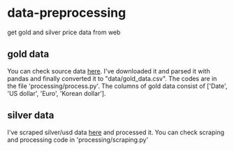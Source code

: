 # data-preprocessing

get gold and silver price data from web

## gold data

You can check source data [here](https://www.gold.org/goldhub/data/gold-prices).
I've downloaded it and parsed it with pandas and finally converted it to "data/gold_data.csv".
The codes are in the file 'processing/process.py'.
The columns of gold data consist of ['Date', 'US dollar', 'Euro', 'Korean dollar'].

## silver data

I've scraped silver/usd data [here](https://usagold.com/reference/prices/silverhistory.php?ddYears=2019) and processed it.
You can check scraping and processing code in 'processing/scraping.py'

